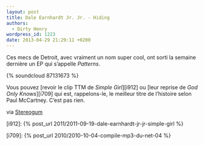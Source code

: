 ```yaml
---
layout: post
title: Dale Earnhardt Jr. Jr. - Hiding
authors:
  - Dirty Henry
wordpress_id: 1223
date: 2013-04-29 21:29:11 +0200
---
```


Ces mecs de Detroit, avec vraiment un nom super cool, ont sorti la semaine
dernière un EP qui s’appelle _Patterns_.

{% soundcloud 87131673 %}

Vous pouvez [revoir le clip TTM de _Simple Girl_][i912] ou [leur reprise de _God
Only Knows_][i709] qui est, rappelons-le, le meilleur titre de l’histoire selon
Paul McCartney. C’est pas rien.

via [Stereogum](https://stereogum.com/1318811/dale-earnhardt-jr-jr-hiding/news/)

[i912]: {% post_url 2011/2011-09-19-dale-earnhardt-jr-jr-simple-girl %}

[i709]: {% post_url 2010/2010-10-04-compile-mp3-du-net-04 %}
